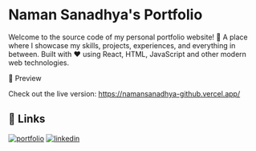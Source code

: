 # Naman Sanadhya's Portfolio

Welcome to the source code of my personal portfolio website! 🚀
A place where I showcase my skills, projects, experiences, and everything in between. Built with ❤️ using React, HTML, JavaScript and other modern web technologies.

📸 Preview

Check out the live version: https://namansanadhya-github.vercel.app/


## 🔗 Links
[![portfolio](https://img.shields.io/badge/my_portfolio-000?style=for-the-badge&logo=ko-fi&logoColor=white)](https://namansanadhya-github.vercel.app/)
[![linkedin](https://img.shields.io/badge/linkedin-0A66C2?style=for-the-badge&logo=linkedin&logoColor=white)]([https://www.linkedin.com/namansanadhya/](https://www.linkedin.com/in/namansanadhya/))
